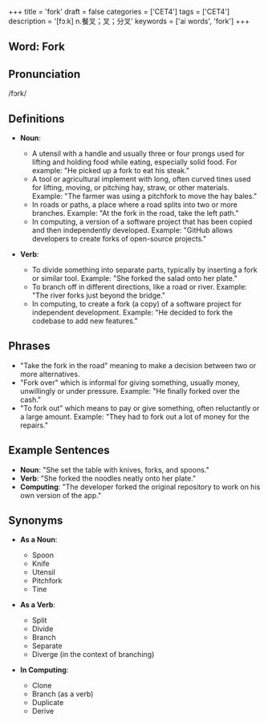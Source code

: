 +++
title = 'fork'
draft = false
categories = ['CET4']
tags = ['CET4']
description = '[fɔːk] n.餐叉；叉；分叉'
keywords = ['ai words', 'fork']
+++

## Word: Fork

## Pronunciation
/fɔrk/

## Definitions
- **Noun**: 
  - A utensil with a handle and usually three or four prongs used for lifting and holding food while eating, especially solid food. For example: "He picked up a fork to eat his steak."
  - A tool or agricultural implement with long, often curved tines used for lifting, moving, or pitching hay, straw, or other materials. Example: "The farmer was using a pitchfork to move the hay bales."
  - In roads or paths, a place where a road splits into two or more branches. Example: "At the fork in the road, take the left path."
  - In computing, a version of a software project that has been copied and then independently developed. Example: "GitHub allows developers to create forks of open-source projects."

- **Verb**:
  - To divide something into separate parts, typically by inserting a fork or similar tool. Example: "She forked the salad onto her plate."
  - To branch off in different directions, like a road or river. Example: "The river forks just beyond the bridge."
  - In computing, to create a fork (a copy) of a software project for independent development. Example: "He decided to fork the codebase to add new features."

## Phrases
- "Take the fork in the road" meaning to make a decision between two or more alternatives.
- "Fork over" which is informal for giving something, usually money, unwillingly or under pressure. Example: "He finally forked over the cash."
- "To fork out" which means to pay or give something, often reluctantly or a large amount. Example: "They had to fork out a lot of money for the repairs."

## Example Sentences
- **Noun**: "She set the table with knives, forks, and spoons."
- **Verb**: "She forked the noodles neatly onto her plate."
- **Computing**: "The developer forked the original repository to work on his own version of the app."

## Synonyms
- **As a Noun**:
  - Spoon
  - Knife
  - Utensil
  - Pitchfork
  - Tine
  
- **As a Verb**:
  - Split
  - Divide
  - Branch
  - Separate
  - Diverge (in the context of branching)
  
- **In Computing**:
  - Clone
  - Branch (as a verb)
  - Duplicate
  - Derive
